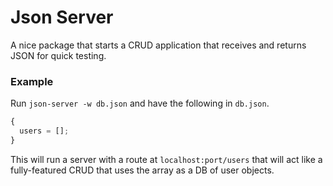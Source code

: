 # Json Server
A nice package that starts a CRUD application that receives and returns JSON for quick testing.

### Example
Run `json-server -w db.json` and have the following in `db.json`.

```js
{
  users = [];
}
```

This will run a server with a route at `localhost:port/users` that will act like a fully-featured CRUD that uses the array as a DB of user objects.
